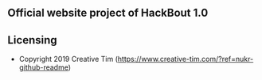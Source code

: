 ## Official website project of HackBout 1.0

## Licensing

- Copyright 2019 Creative Tim (https://www.creative-tim.com/?ref=nukr-github-readme)
